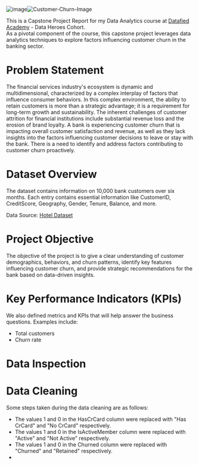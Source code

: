 ![image](https://github.com/Onorable-e/Customer-churn-analysis/assets/139487541/daeaa1bf-a64b-4068-bab8-d13a3f6d0e02)![Customer-Churn-Image](https://github.com/Onorable-e/Customer-churn-analysis/assets/139487541/c51500cb-9d11-4b74-9292-81b4582e927a)

This is a Capstone Project Report for my Data Analytics course at [Datafied Academy](https://github.com/Datafyde) - Data Heroes Cohort. <br>
As a pivotal component of the course, this capstone project leverages data analytics techniques to explore factors influencing customer churn in the banking sector.

# Problem Statement 
The financial services industry's ecosystem is dynamic and multidimensional, characterized by a complex interplay of factors that influence consumer behaviors. In this complex environment, the ability to retain customers is more than a strategic advantage; it is a requirement for long-term growth and sustainability. The inherent challenges of customer attrition for financial institutions include substantial revenue loss and the erosion of brand loyalty. 
A bank is experiencing customer churn that is impacting overall customer satisfaction and revenue, as well as they lack insights into the factors influencing customer decisions to leave or stay with the bank. There is a need to identify and address factors contributing to customer churn proactively.

# Dataset Overview
The dataset contains information on 10,000 bank customers over six months. Each entry contains essential information like CustomerID, CreditScore, Geography, Gender, Tenure, Balance, and more.

Data Source: [Hotel Dataset](https://www.kaggle.com/code/kmalit/bank-customer-churn-prediction/data)

# Project Objective 
The objective of the project is to give a clear understanding of customer demographics, behaviors, and churn patterns, identify key features influencing customer churn, and provide strategic recommendations for the bank based on data-driven insights.

# Key Performance Indicators (KPIs)
We also defined metrics and KPIs that will help answer the business questions. Examples include: <br>
- Total customers <br>
- Churn rate <br>

# Data Inspection

# Data Cleaning 
Some steps taken during the data cleaning are as follows:
- The values 1 and 0 in the HasCrCard column were replaced with "Has CrCard" and "No CrCard" respectively. <br>
- The values 1 and 0 in the IsActiveMember column were replaced with "Active" and "Not Active" respectively. <br>
- The values 1 and 0 in the Churned column were replaced with "Churned" and "Retained" respectively. <br>
- 

